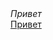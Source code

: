 <!DOCTYPE html>
<html>
    <head>
         <meta charset="UTF-8"/>
         <title>Страница</title>
    </head>
    <body>
        <i>Привет</i> </br>
        <a href="https://www.google.com">Привет</a>
    </body>
</html>
